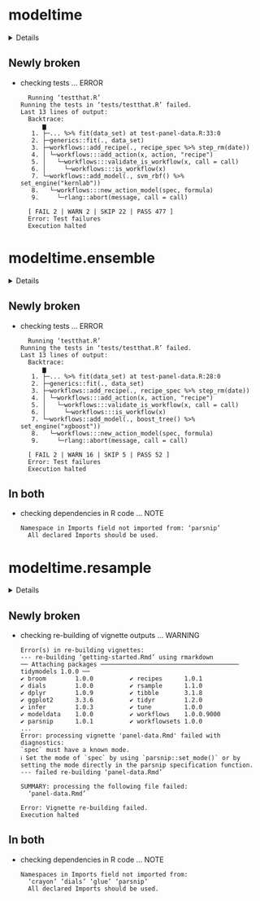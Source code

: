 # modeltime

<details>

* Version: 1.2.2
* GitHub: https://github.com/business-science/modeltime
* Source code: https://github.com/cran/modeltime
* Date/Publication: 2022-06-07 21:50:02 UTC
* Number of recursive dependencies: 243

Run `cloud_details(, "modeltime")` for more info

</details>

## Newly broken

*   checking tests ... ERROR
    ```
      Running ‘testthat.R’
    Running the tests in ‘tests/testthat.R’ failed.
    Last 13 lines of output:
      Backtrace:
          ▆
       1. ├─... %>% fit(data_set) at test-panel-data.R:33:0
       2. ├─generics::fit(., data_set)
       3. ├─workflows::add_recipe(., recipe_spec %>% step_rm(date))
       4. │ └─workflows:::add_action(x, action, "recipe")
       5. │   └─workflows:::validate_is_workflow(x, call = call)
       6. │     └─workflows:::is_workflow(x)
       7. └─workflows::add_model(., svm_rbf() %>% set_engine("kernlab"))
       8.   └─workflows:::new_action_model(spec, formula)
       9.     └─rlang::abort(message, call = call)
      
      [ FAIL 2 | WARN 2 | SKIP 22 | PASS 477 ]
      Error: Test failures
      Execution halted
    ```

# modeltime.ensemble

<details>

* Version: 1.0.1
* GitHub: https://github.com/business-science/modeltime.ensemble
* Source code: https://github.com/cran/modeltime.ensemble
* Date/Publication: 2022-06-09 12:20:02 UTC
* Number of recursive dependencies: 214

Run `cloud_details(, "modeltime.ensemble")` for more info

</details>

## Newly broken

*   checking tests ... ERROR
    ```
      Running ‘testthat.R’
    Running the tests in ‘tests/testthat.R’ failed.
    Last 13 lines of output:
      Backtrace:
          ▆
       1. ├─... %>% fit(data_set) at test-panel-data.R:28:0
       2. ├─generics::fit(., data_set)
       3. ├─workflows::add_recipe(., recipe_spec %>% step_rm(date))
       4. │ └─workflows:::add_action(x, action, "recipe")
       5. │   └─workflows:::validate_is_workflow(x, call = call)
       6. │     └─workflows:::is_workflow(x)
       7. └─workflows::add_model(., boost_tree() %>% set_engine("xgboost"))
       8.   └─workflows:::new_action_model(spec, formula)
       9.     └─rlang::abort(message, call = call)
      
      [ FAIL 2 | WARN 16 | SKIP 5 | PASS 52 ]
      Error: Test failures
      Execution halted
    ```

## In both

*   checking dependencies in R code ... NOTE
    ```
    Namespace in Imports field not imported from: ‘parsnip’
      All declared Imports should be used.
    ```

# modeltime.resample

<details>

* Version: 0.2.1
* GitHub: https://github.com/business-science/modeltime.resample
* Source code: https://github.com/cran/modeltime.resample
* Date/Publication: 2022-06-07 14:30:03 UTC
* Number of recursive dependencies: 212

Run `cloud_details(, "modeltime.resample")` for more info

</details>

## Newly broken

*   checking re-building of vignette outputs ... WARNING
    ```
    Error(s) in re-building vignettes:
    --- re-building ‘getting-started.Rmd’ using rmarkdown
    ── Attaching packages ────────────────────────────────────── tidymodels 1.0.0 ──
    ✔ broom        1.0.0          ✔ recipes      1.0.1     
    ✔ dials        1.0.0          ✔ rsample      1.1.0     
    ✔ dplyr        1.0.9          ✔ tibble       3.1.8     
    ✔ ggplot2      3.3.6          ✔ tidyr        1.2.0     
    ✔ infer        1.0.3          ✔ tune         1.0.0     
    ✔ modeldata    1.0.0          ✔ workflows    1.0.0.9000
    ✔ parsnip      1.0.1          ✔ workflowsets 1.0.0     
    ...
    Error: processing vignette 'panel-data.Rmd' failed with diagnostics:
    `spec` must have a known mode.
    ℹ Set the mode of `spec` by using `parsnip::set_mode()` or by setting the mode directly in the parsnip specification function.
    --- failed re-building ‘panel-data.Rmd’
    
    SUMMARY: processing the following file failed:
      ‘panel-data.Rmd’
    
    Error: Vignette re-building failed.
    Execution halted
    ```

## In both

*   checking dependencies in R code ... NOTE
    ```
    Namespaces in Imports field not imported from:
      ‘crayon’ ‘dials’ ‘glue’ ‘parsnip’
      All declared Imports should be used.
    ```

